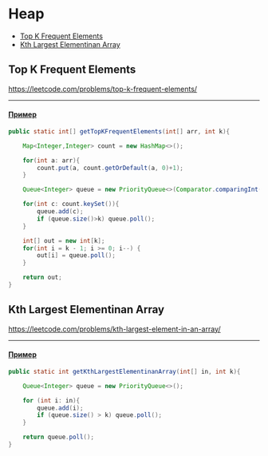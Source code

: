 # Heap

+ [Top K Frequent Elements](#Top-K-Frequent-Elements)
+ [Kth Largest Elementinan Array](#Kth-Largest-Elementinan-Array)

## Top K Frequent Elements
 
https://leetcode.com/problems/top-k-frequent-elements/

---

#### [Пример](src/main/java/ru/maximen/heap/TopKFrequentElements.java)

```java
public static int[] getTopKFrequentElements(int[] arr, int k){

    Map<Integer,Integer> count = new HashMap<>();

    for(int a: arr){
        count.put(a, count.getOrDefault(a, 0)+1);
    }

    Queue<Integer> queue = new PriorityQueue<>(Comparator.comparingInt(count::get));

    for(int c: count.keySet()){
        queue.add(c);
        if (queue.size()>k) queue.poll();
    }

    int[] out = new int[k];
    for(int i = k - 1; i >= 0; i--) {
        out[i] = queue.poll();
    }

    return out;
}
```

## Kth Largest Elementinan Array
 
https://leetcode.com/problems/kth-largest-element-in-an-array/

---

#### [Пример](src/main/java/ru/maximen/heap/KthLargestElementinanArray.java)

```java
public static int getKthLargestElementinanArray(int[] in, int k){

    Queue<Integer> queue = new PriorityQueue<>();

    for (int i: in){
        queue.add(i);
        if (queue.size() > k) queue.poll();
    }

    return queue.poll();
}
```